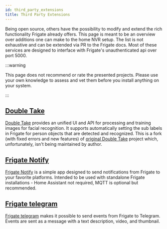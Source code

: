 ```yaml
---
id: third_party_extensions
title: Third Party Extensions
---
```


Being open source, others have the possibility to modify and extend the rich functionality Frigate already offers.
This page is meant to be an overview over additions one can make to the home NVR setup. The list is not exhaustive and can be extended via PR to the Frigate docs. Most of these services are designed to interface with Frigate's unauthenticated api over port 5000.

:::warning

This page does not recommend or rate the presented projects.
Please use your own knowledge to assess and vet them before you install anything on your system.

:::

## [Double Take](https://github.com/skrashevich/double-take)

[Double Take](https://github.com/skrashevich/double-take) provides an unified UI and API for processing and training images for facial recognition.
It supports automatically setting the sub labels in Frigate for person objects that are detected and recognized.
This is a fork (with fixed errors and new features) of [original Double Take](https://github.com/jakowenko/double-take) project which, unfortunately, isn't being maintained by author.

## [Frigate Notify](https://github.com/0x2142/frigate-notify)

[Frigate Notify](https://github.com/0x2142/frigate-notify) is a simple app designed to send notifications from Frigate to your favorite platforms. Intended to be used with standalone Frigate installations - Home Assistant not required, MQTT is optional but recommended.

## [Frigate telegram](https://github.com/OldTyT/frigate-telegram)

[Frigate telegram](https://github.com/OldTyT/frigate-telegram) makes it possible to send events from Frigate to Telegram. Events are sent as a message with a text description, video, and thumbnail.
